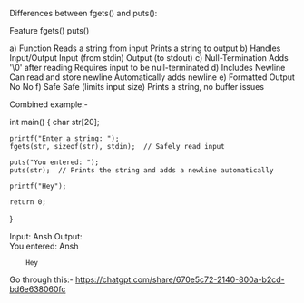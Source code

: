 Differences between fgets() and puts():

Feature	                                fgets()	                            puts()

a) Function	                     Reads a string from input	       Prints a string to output
b) Handles Input/Output	         Input (from stdin)	               Output (to stdout)
c) Null-Termination	             Adds '\0' after reading           Requires input to be null-terminated
d) Includes Newline	             Can read and store newline	       Automatically adds newline
e) Formatted Output	             No	                               No
f) Safe	                         Safe (limits input size)	       Prints a string, no buffer issues


Combined example:- 

int main() 
{
    char str[20];
    
    printf("Enter a string: ");
    fgets(str, sizeof(str), stdin);  // Safely read input
    
    puts("You entered: ");
    puts(str);  // Prints the string and adds a newline automatically

    printf("Hey");
    
    return 0;
}

Input:   Ansh
Output:    
        You entered:
        Ansh

        Hey



Go through this:- 
https://chatgpt.com/share/670e5c72-2140-800a-b2cd-bd6e638060fc